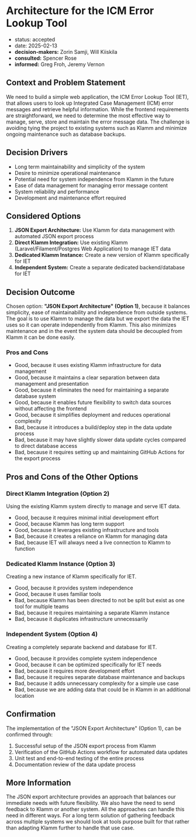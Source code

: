 # Architecture for the ICM Error Lookup Tool

- status: accepted
- date: 2025-02-13
- **decision-makers:** Zorin Samji, Will Kiiskila
- **consulted:** Spencer Rose
- **informed:** Greg Froh, Jeremy Vernon

## Context and Problem Statement

We need to build a simple web application, the ICM Error Lookup Tool (IET), that allows users to look up Integrated Case Management (ICM) error messages and retrieve helpful information. While the frontend requirements are straightforward, we need to determine the most effective way to manage, serve, store and maintain the error message data. The challenge is avoiding tying the project to existing systems such as Klamm and minimize ongoing maintenance such as database backups.

## Decision Drivers

- Long term maintainability and simplicity of the system
- Desire to minimize operational maintenance
- Potential need for system independence from Klamm in the future
- Ease of data management for managing error message content
- System reliability and performance
- Development and maintenance effort required

## Considered Options

1. **JSON Export Architecture:** Use Klamm for data management with automated JSON export process
2. **Direct Klamm Integration:** Use existing Klamm (Laravel/Filament/Postgres Web Application) to manage IET data
3. **Dedicated Klamm Instance:** Create a new version of Klamm specifically for IET
4. **Independent System:** Create a separate dedicated backend/database for IET

## Decision Outcome

Chosen option: **"JSON Export Architecture" (Option 1)**, because it balances simplicity, ease of maintainability and independence from outside systems. The goal is to use Klamm to manage the data but we export the data the IET uses so it can operate independently from Klamm. This also minimizes maintenance and in the event the system data should be decoupled from Klamm it can be done easily.

### Pros and Cons

- Good, because it uses existing Klamm infrastructure for data management
- Good, because it maintains a clear separation between data management and presentation
- Good, because it eliminates the need for maintaining a separate database system
- Good, because it enables future flexibility to switch data sources without affecting the frontend
- Good, because it simplifies deployment and reduces operational complexity
- Bad, because it introduces a build/deploy step in the data update process
- Bad, because it may have slightly slower data update cycles compared to direct database access
- Bad, because it requires setting up and maintaining GitHub Actions for the export process

## Pros and Cons of the Other Options

### Direct Klamm Integration (Option 2)

Using the existing Klamm system directly to manage and serve IET data.

- Good, because it requires minimal initial development effort
- Good, because Klamm has long term support
- Good, because it leverages existing infrastructure and tools
- Bad, because it creates a reliance on Klamm for managing data
- Bad, because IET will always need a live connection to Klamm to function

### Dedicated Klamm Instance (Option 3)

Creating a new instance of Klamm specifically for IET.

- Good, because it provides system independence
- Good, because it uses familiar tools
- Bad, because Klamm has been directed to not be split but exist as one tool for multiple teams
- Bad, because it requires maintaining a separate Klamm instance
- Bad, because it duplicates infrastructure unnecessarily

### Independent System (Option 4)

Creating a completely separate backend and database for IET.

- Good, because it provides complete system independence
- Good, because it can be optimized specifically for IET needs
- Bad, because it requires more development effort
- Bad, because it requires separate database maintenance and backups
- Bad, because it adds unnecessary complexity for a simple use case
- Bad, because we are adding data that could be in Klamm in an additional location

## Confirmation

The implementation of the "JSON Export Architecture" (Option 1), can be confirmed through:

1. Successful setup of the JSON export process from Klamm
2. Verification of the GitHub Actions workflow for automated data updates
3. Unit test and end-to-end testing of the entire process
4. Documentation review of the data update process

## More Information

The JSON export architecture provides an approach that balances our immediate needs with future flexibility. We also have the need to send feedback to Klamm or another system. All the approaches can handle this need in different ways. For a long term solution of gathering feedback across multiple systems we should look at tools purpose built for that rather than adapting Klamm further to handle that use case.
